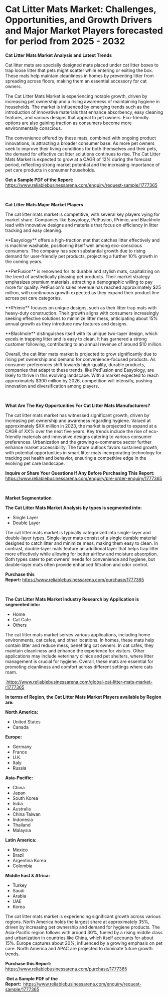 <p><h1>Cat Litter Mats Market: Challenges, Opportunities, and Growth Drivers and Major Market Players forecasted for period from 2025 - 2032</h1></p><p><strong>Cat Litter Mats Market Analysis and Latest Trends</strong></p>
<p><p>Cat litter mats are specially designed mats placed under cat litter boxes to trap loose litter that pets might scatter while entering or exiting the box. These mats help maintain cleanliness in homes by preventing litter from spreading across floors, making them an essential accessory for cat owners.</p><p>The Cat Litter Mats Market is experiencing notable growth, driven by increasing pet ownership and a rising awareness of maintaining hygiene in households. The market is influenced by emerging trends such as the introduction of innovative materials that enhance absorbency, easy cleaning features, and various designs that appeal to pet owners. Eco-friendly options are also gaining traction as consumers become more environmentally conscious.</p><p>The convenience offered by these mats, combined with ongoing product innovations, is attracting a broader consumer base. As more pet owners seek to improve their living conditions for both themselves and their pets, the demand for effective cat litter solutions continues to rise. The Cat Litter Mats Market is expected to grow at a CAGR of 12% during the forecast period, reflecting strong market potential and the increasing importance of pet care products in consumer households.</p></p>
<p><strong>Get a Sample PDF of the Report:&nbsp;</strong> <a href="https://www.reliablebusinessarena.com/enquiry/request-sample/1777365?utm_campaign=3579&utm_medium=2&utm_source=Github&utm_content=ia&utm_term=15042025&utm_id=cat-litter-mats">https://www.reliablebusinessarena.com/enquiry/request-sample/1777365</a></p>
<p>&nbsp;</p>
<p><strong>Cat Litter Mats Major Market Players</strong></p>
<p><p>The cat litter mats market is competitive, with several key players vying for market share. Companies like Easyology, PetFusion, IPrimio, and Blackhole lead with innovative designs and materials that focus on efficiency in litter tracking and easy cleaning. </p><p>**Easyology** offers a high-traction mat that catches litter effectively and is machine washable, positioning itself well among eco-conscious consumers. The company has seen substantial growth due to rising demand for user-friendly pet products, projecting a further 10% growth in the coming years.</p><p>**PetFusion** is renowned for its durable and stylish mats, capitalizing on the trend of aesthetically pleasing pet products. Their market strategy emphasizes premium materials, attracting a demographic willing to pay more for quality. PetFusion's sales revenue has reached approximately $25 million, with continuous growth expected as they expand their product line across pet care categories.</p><p>**IPrimio** focuses on unique designs, such as their litter trap mats with heavy-duty construction. Their growth aligns with consumers increasingly seeking effective solutions to minimize litter mess, anticipating about 15% annual growth as they introduce new features and designs.</p><p>**Blackhole** distinguishes itself with its unique two-layer design, which excels in trapping litter and is easy to clean. It has garnered a strong customer following, contributing to an annual revenue of around $10 million. </p><p>Overall, the cat litter mats market is projected to grow significantly due to rising pet ownership and demand for convenience-focused products. As consumer preferences shift towards high-quality, durable products, companies that adapt to these trends, like PetFusion and Easyology, are likely to thrive in this evolving landscape. With a market expected to reach approximately $300 million by 2026, competition will intensify, pushing innovation and diversification among players.</p></p>
<p>&nbsp;</p>
<p><strong>What Are The Key Opportunities For Cat Litter Mats Manufacturers?</strong></p>
<p><p>The cat litter mats market has witnessed significant growth, driven by increasing pet ownership and awareness regarding hygiene. Valued at approximately $XX million in 2023, the market is projected to expand at a CAGR of XX% over the next five years. Key trends include the rise of eco-friendly materials and innovative designs catering to various consumer preferences. Urbanization and the growing e-commerce sector further enhance market accessibility. The future outlook favors sustained growth, with potential opportunities in smart litter mats incorporating technology for tracking pet health and behavior, ensuring a competitive edge in the evolving pet care landscape.</p></p>
<p><strong>Inquire or Share Your Questions If Any Before Purchasing This Report:</strong> <a href="https://www.reliablebusinessarena.com/enquiry/pre-order-enquiry/1777365?utm_campaign=3579&utm_medium=2&utm_source=Github&utm_content=ia&utm_term=15042025&utm_id=cat-litter-mats">https://www.reliablebusinessarena.com/enquiry/pre-order-enquiry/1777365</a></p>
<p>&nbsp;</p>
<p><strong>Market Segmentation</strong></p>
<p><strong>The Cat Litter Mats Market Analysis by types is segmented into:</strong></p>
<p><ul><li>Single Layer</li><li>Double Layer</li></ul></p>
<p><p>The cat litter mats market is typically categorized into single-layer and double-layer types. Single-layer mats consist of a single durable material designed to catch litter and minimize mess, making them easy to clean. In contrast, double-layer mats feature an additional layer that helps trap litter more effectively while allowing for better airflow and moisture absorption. Both types cater to pet owners' needs for convenience and hygiene, but double-layer mats often provide enhanced filtration and odor control.</p></p>
<p><strong>Purchase this Report:&nbsp;</strong><a href="https://www.reliablebusinessarena.com/purchase/1777365?utm_campaign=3579&utm_medium=2&utm_source=Github&utm_content=ia&utm_term=15042025&utm_id=cat-litter-mats">https://www.reliablebusinessarena.com/purchase/1777365</a></p>
<p>&nbsp;</p>
<p><strong>The Cat Litter Mats Market Industry Research by Application is segmented into:</strong></p>
<p><ul><li>Home</li><li>Cat Cafe</li><li>Others</li></ul></p>
<p><p>The cat litter mats market serves various applications, including home environments, cat cafes, and other locations. In homes, these mats help contain litter and reduce mess, benefiting cat owners. In cat cafes, they maintain cleanliness and enhance the experience for visitors. Other applications may include veterinary clinics and pet shelters, where litter management is crucial for hygiene. Overall, these mats are essential for promoting cleanliness and comfort across different settings where cats roam.</p></p>
<p><a href="https://www.reliablebusinessarena.com/global-cat-litter-mats-market-r1777365?utm_campaign=3579&utm_medium=2&utm_source=Github&utm_content=ia&utm_term=15042025&utm_id=cat-litter-mats">&nbsp;https://www.reliablebusinessarena.com/global-cat-litter-mats-market-r1777365</a></p>
<p><strong>In terms of Region, the Cat Litter Mats Market Players available by Region are:</strong></p>
<p>
    <p> <strong> North America: </strong>
        <ul>
            <li>United States</li>
            <li>Canada</li>
        </ul>
        </p> 
    <p> <strong> Europe: </strong>
        <ul>
            <li>Germany</li>
            <li>France</li>
            <li>U.K.</li>
            <li>Italy</li>
            <li>Russia</li>
        </ul>
        </p> 
    <p> <strong> Asia-Pacific: </strong>
        <ul>
            <li>China</li>
            <li>Japan</li>
            <li>South Korea</li>
            <li>India</li>
            <li>Australia</li>
            <li>China Taiwan</li>
            <li>Indonesia</li>
            <li>Thailand</li>
            <li>Malaysia</li>
        </ul>
        </p> 
    <p> <strong> Latin America: </strong>
        <ul>
            <li>Mexico</li>
            <li>Brazil</li>
            <li>Argentina Korea</li>
            <li>Colombia</li>
        </ul>
        </p> 
    <p> <strong> Middle East & Africa: </strong>
        <ul>
            <li>Turkey</li>
            <li>Saudi</li>
            <li>Arabia</li>
            <li>UAE</li>
            <li>Korea</li>
        </ul>
    </p>
    </p>
<p><p>The cat litter mats market is experiencing significant growth across various regions. North America holds the largest share at approximately 35%, driven by increasing pet ownership and demand for hygiene products. The Asia-Pacific region follows with around 30%, fueled by a rising middle class and urbanization in countries like China, which itself accounts for about 15%. Europe captures about 20%, influenced by a growing emphasis on pet care. North America and APAC are projected to dominate future growth trends.</p></p>
<p><strong>Purchase this Report: </strong><a href="https://www.reliablebusinessarena.com/purchase/1777365?utm_campaign=3579&utm_medium=2&utm_source=Github&utm_content=ia&utm_term=15042025&utm_id=cat-litter-mats">https://www.reliablebusinessarena.com/purchase/1777365</a></p>
<p>&nbsp;<strong>Get a Sample PDF of the Report:&nbsp;&nbsp;</strong><a href="https://www.reliablebusinessarena.com/enquiry/request-sample/1777365?utm_campaign=3579&utm_medium=2&utm_source=Github&utm_content=ia&utm_term=15042025&utm_id=cat-litter-mats">https://www.reliablebusinessarena.com/enquiry/request-sample/1777365</a></p>
<p><strong></strong></p>
<p><p></p><p></p><p></p></p>